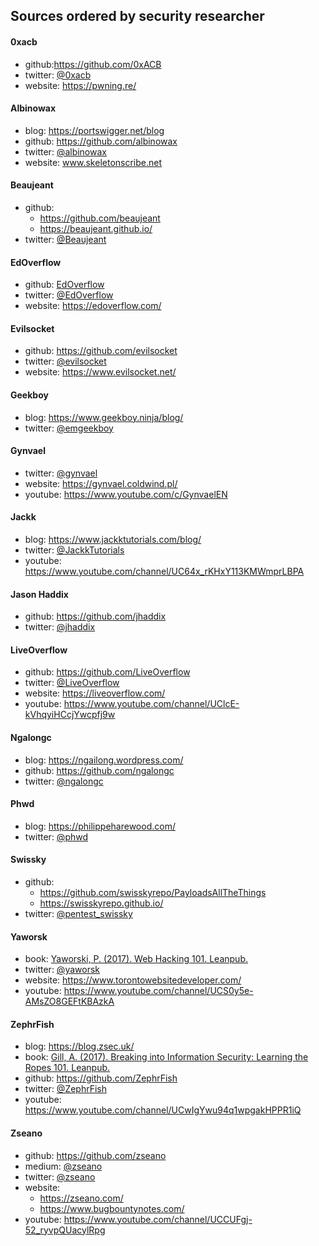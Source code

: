 ## Sources ordered by security researcher

#### 0xacb
  * github:https://github.com/0xACB
  * twitter: [@0xacb](https://twitter.com/0xacb)
  * website: https://pwning.re/

#### Albinowax
  * blog:  https://portswigger.net/blog
  * github: https://github.com/albinowax
  * twitter: [@albinowax](https://twitter.com/albinowax)
  * website: www.skeletonscribe.net

#### Beaujeant
  * github:
    * https://github.com/beaujeant
    * https://beaujeant.github.io/
  * twitter: [@Beaujeant](https://twitter.com/Beaujeant)
  
#### EdOverflow
  * github: [EdOverflow](https://github.com/EdOverflow)
  * twitter: [@EdOverflow](https://twitter.com/EdOverflow)
  * website: https://edoverflow.com/

#### Evilsocket
  * github: https://github.com/evilsocket
  * twitter: [@evilsocket](https://twitter.com/evilsocket)
  * website: https://www.evilsocket.net/
  
#### Geekboy
  * blog: https://www.geekboy.ninja/blog/
  * twitter: [@emgeekboy](https://twitter.com/emgeekboy)

#### Gynvael
  * twitter: [@gynvael](https://twitter.com/gynvael)
  * website: https://gynvael.coldwind.pl/
  * youtube: https://www.youtube.com/c/GynvaelEN
  
#### Jackk
  * blog: https://www.jackktutorials.com/blog/
  * twitter: [@JackkTutorials](https://twitter.com/JackkTutorials)
  * youtube: https://www.youtube.com/channel/UC64x_rKHxY113KMWmprLBPA
  
#### Jason Haddix
  * github: https://github.com/jhaddix
  * twitter: [@jhaddix](https://twitter.com/jhaddix)
  
#### LiveOverflow
  * github: https://github.com/LiveOverflow
  * twitter: [@LiveOverflow](https://twitter.com/liveoverflow)
  * website: https://liveoverflow.com/
  * youtube: https://www.youtube.com/channel/UClcE-kVhqyiHCcjYwcpfj9w
  
#### Ngalongc
  * blog: https://ngailong.wordpress.com/
  * github: https://github.com/ngalongc
  * twitter: [@ngalongc](https://twitter.com/ngalongc)
  
#### Phwd
  * blog: https://philippeharewood.com/
  * twitter: [@phwd](https://twitter.com/phwd)
  
#### Swissky
  * github: 
    * https://github.com/swisskyrepo/PayloadsAllTheThings
    * https://swisskyrepo.github.io/
  * twitter: [@pentest_swissky](https://twitter.com/pentest_swissky)
  
#### Yaworsk
  * book: [Yaworski, P. (2017). Web Hacking 101. Leanpub.](https://leanpub.com/web-hacking-101)
  * twitter: [@yaworsk](https://twitter.com/yaworsk)
  * website: https://www.torontowebsitedeveloper.com/
  * youtube: https://www.youtube.com/channel/UCS0y5e-AMsZO8GEFtKBAzkA
  
#### ZephrFish
  * blog: https://blog.zsec.uk/
  * book: [Gill, A. (2017). Breaking into Information Security: Learning the Ropes 101. Leanpub.](https://leanpub.com/ltr101-breaking-into-infosec)
  * github: https://github.com/ZephrFish
  * twitter: [@ZephrFish](https://twitter.com/ZephrFish)
  * youtube: https://www.youtube.com/channel/UCwIgYwu94q1wpgakHPPR1iQ

#### Zseano
  * github: https://github.com/zseano
  * medium: [@zseano](https://medium.com/@zseano)
  * twitter: [@zseano](https://twitter.com/zseano)
  * website: 
    * https://zseano.com/
    * https://www.bugbountynotes.com/
  * youtube: https://www.youtube.com/channel/UCCUFgj-52_ryvpQUacylRpg
